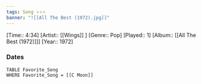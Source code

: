 ```yaml
---
tags: Song ⭐⭐⭐ 
banner: "![[All The Best (1972).jpg]]"
---
```

[Time:: 4:34]
[Artist:: [[Wings]] ]
[Genre:: Pop]
[Played:: 1]
[Album:: [[All The Best (1972)]]]
[Year:: 1972]
### Dates
````dataview
TABLE Favorite_Song
WHERE Favorite_Song = [[C Moon]]
````